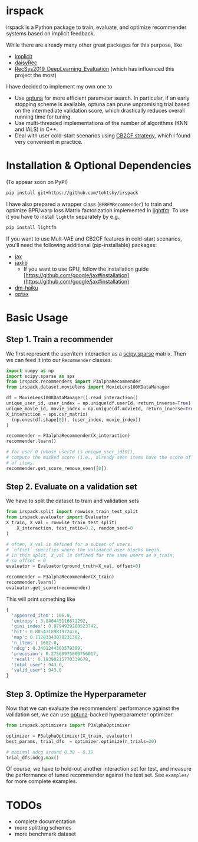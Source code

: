 # irspack

irspack is a Python package to train, evaluate, and optimize recommender systems based on implicit feedback.

While there are already many other great packages for this purpose, like

- [implicit](https://github.com/benfred/implicit)
- [daisyRec](https://github.com/AmazingDD/daisyRec)
- [RecSys2019_DeepLearning_Evaluation](https://github.com/MaurizioFD/RecSys2019_DeepLearning_Evaluation) (which has influenced this project the most)

I have decided to implement my own one to

- Use [optuna](https://github.com/optuna/optuna) for more efficient parameter search. In particular, if an early stopping scheme is available, optuna can prune unpromising trial based on the intermediate validation score, which drastically reduces overall running time for tuning.
- Use multi-threaded implementations of the number of algorithms (KNN and IALS) in C++.
- Deal with user cold-start scenarios using [CB2CF strategy](https://dl.acm.org/doi/10.1145/3298689.3347038), which I found very convenient in practice.

# Installation & Optional Dependencies

(To appear soon on PyPI)

```sh
pip install git+https://github.com/tohtsky/irspack
```

I have also prepared a wrapper class (`BPRFMRecommender`) to train and optimize BPR/warp loss Matrix factorization implemented in [lightfm](https://github.com/lyst/lightfm). To use it you have to install `lightfm` separately by e.g.,

```sh
pip install lightfm
```

If you want to use Mult-VAE and CB2CF features in cold-start scenarios, you'll need the following additional (pip-installable) packages:

- [jax](https://github.com/google/jax)
- [jaxlib](https://github.com/google/jax)
  - If you want to use GPU, follow the installation guide [https://github.com/google/jax#installation](https://github.com/google/jax#installation)
- [dm-haiku](https://github.com/deepmind/dm-haiku)
- [optax](https://github.com/deepmind/optax)

# Basic Usage

## Step 1. Train a recommender

We first represent the user/item interaction as a [scipy.sparse](https://docs.scipy.org/doc/scipy/reference/sparse.html) matrix. Then we can feed it into our `Recommender` classes:

```Python
import numpy as np
import scipy.sparse as sps
from irspack.recommenders import P3alphaRecommender
from irspack.dataset.movielens import MovieLens100KDataManager

df = MovieLens100KDataManager().read_interaction()
unique_user_id, user_index = np.unique(df.userId, return_inverse=True)
unique_movie_id, movie_index = np.unique(df.movieId, return_inverse=True)
X_interaction = sps.csr_matrix(
  (np.ones(df.shape[0]), (user_index, movie_index))
)

recommender = P3alphaRecommender(X_interaction)
recommender.learn()

# for user 0 (whose userId is unique_user_id[0]),
# compute the masked score (i.e., already seen items have the score of negative infinity)
# of items.
recommender.get_score_remove_seen([0])
```

## Step 2. Evaluate on a validation set

We have to split the dataset to train and validation sets

```Python
from irspack.split import rowwise_train_test_split
from irspack.evaluator import Evaluator
X_train, X_val = rowwise_train_test_split(
    X_interaction, test_ratio=0.2, random_seed=0
)

# often, X_val is defined for a subset of users.
# `offset` specifies where the validated user blocks begin.
# In this split, X_val is defined for the same users as X_train,
# so offset = 0
evaluator = Evaluator(ground_truth=X_val, offset=0)

recommender = P3alphaRecommender(X_train)
recommender.learn()
evaluator.get_score(recommender)
```

This will print something like

```Python
{
  'appeared_item': 106.0,
  'entropy': 3.840445116672292,
  'gini_index': 0.9794929280523742,
  'hit': 0.8854718981972428,
  'map': 0.11283343078231302,
  'n_items': 1682.0,
  'ndcg': 0.3401244303579389,
  'precision': 0.27560975609756017,
  'recall': 0.19399215770339678,
  'total_user': 943.0,
  'valid_user': 943.0
}
```

## Step 3. Optimize the Hyperparameter

Now that we can evaluate the recommenders' performance against
the validation set, we can use [optuna](https://github.com/optuna/optuna)-backed hyperparameter optimizer.

```Python
from irspack.optimizers import P3alphaOptimizer

optimizer = P3alphaOptimizer(X_train, evaluator)
best_params, trial_dfs  = optimizer.optimize(n_trials=20)

# maximal ndcg around 0.38 ~ 0.39
trial_dfs.ndcg.max()
```

Of course, we have to hold-out another interaction set for test,
and measure the performance of tuned recommender against the test set.
See `examples/` for more complete examples.

# TODOs

- complete documentation
- more splitting schemes
- more benchmark dataset
